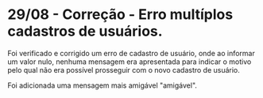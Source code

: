 # 29/08 - Correção - Erro multíplos cadastros de usuários.

Foi verificado e corrigido um erro de cadastro de usuário, onde ao informar um valor nulo, nenhuma mensagem era apresentada para indicar o motivo pelo qual não era possível prosseguir com o novo cadastro de usuário.

Foi adicionada uma mensagem mais amigável "amigável". 
